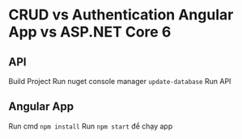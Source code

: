 # CRUD vs Authentication Angular App vs ASP.NET Core 6

## API

Build Project 
Run nuget console manager `update-database` 
Run API

## Angular App

Run cmd `npm install`
Run `npm start` để chạy app
